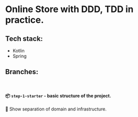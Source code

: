 # Online Store with DDD, TDD in practice. 

## Tech stack: 
- Kotlin
- Spring

## Branches:

<br>

#### 📦 `step-1-starter` - basic structure of the project. 

📜 Show separation of domain and infrastructure. 

